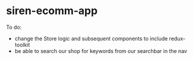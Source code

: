 # siren-ecomm-app

To do:

- change the Store logic and subsequent components to include redux-toolkit
- be able to search our shop for keywords from our searchbar in the nav
